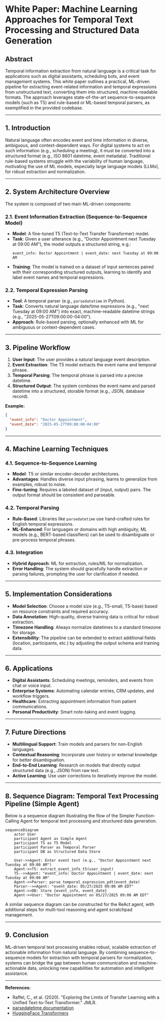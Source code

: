 # White Paper: Machine Learning Approaches for Temporal Text Processing and Structured Data Generation

## Abstract

Temporal information extraction from natural language is a critical task for applications such as digital assistants, scheduling bots, and event management systems. This white paper outlines a practical, ML-driven pipeline for extracting event-related information and temporal expressions from unstructured text, converting them into structured, machine-readable formats. The approach leverages state-of-the-art sequence-to-sequence models (such as T5) and rule-based or ML-based temporal parsers, as exemplified in the provided codebase.

---

## 1. Introduction

Natural language often encodes event and time information in diverse, ambiguous, and context-dependent ways. For digital systems to act on such information (e.g., scheduling a meeting), it must be converted into a structured format (e.g., ISO 8601 datetime, event metadata). Traditional rule-based systems struggle with the variability of human language, motivating the use of ML models, especially large language models (LLMs), for robust extraction and normalization.

---

## 2. System Architecture Overview

The system is composed of two main ML-driven components:

### 2.1. Event Information Extraction (Sequence-to-Sequence Model)

- **Model**: A fine-tuned T5 (Text-to-Text Transfer Transformer) model.
- **Task**: Given a user utterance (e.g., "Doctor Appointment next Tuesday at 09:00 AM"), the model outputs a structured string, e.g.:
  ```
  event_info: Doctor Appointment | event_date: next Tuesday at 09:00 AM
  ```
- **Training**: The model is trained on a dataset of input sentences paired with their corresponding structured outputs, learning to identify and label event names and temporal expressions.

### 2.2. Temporal Expression Parsing

- **Tool**: A temporal parser (e.g., `parsedatetime` in Python).
- **Task**: Converts natural language date/time expressions (e.g., "next Tuesday at 09:00 AM") into exact, machine-readable datetime strings (e.g., "2025-05-27T09:00:00-04:00").
- **Approach**: Rule-based parsing, optionally enhanced with ML for ambiguous or context-dependent cases.

---

## 3. Pipeline Workflow

1. **User Input**: The user provides a natural language event description.
2. **Event Extraction**: The T5 model extracts the event name and temporal phrase.
3. **Temporal Parsing**: The temporal phrase is parsed into a precise datetime.
4. **Structured Output**: The system combines the event name and parsed datetime into a structured, storable format (e.g., JSON, database record).

**Example:**
```json
{
  "event_info": "Doctor Appointment",
  "event_date": "2025-05-27T09:00:00-04:00"
}
```

---

## 4. Machine Learning Techniques

### 4.1. Sequence-to-Sequence Learning

- **Model**: T5 or similar encoder-decoder architectures.
- **Advantages**: Handles diverse input phrasing, learns to generalize from examples, robust to noise.
- **Fine-tuning**: Requires a labeled dataset of (input, output) pairs. The output format should be consistent and parseable.

### 4.2. Temporal Parsing

- **Rule-Based**: Libraries like `parsedatetime` use hand-crafted rules for English temporal expressions.
- **ML-Enhanced**: For languages or domains with high ambiguity, ML models (e.g., BERT-based classifiers) can be used to disambiguate or pre-process temporal phrases.

### 4.3. Integration

- **Hybrid Approach**: ML for extraction, rules/ML for normalization.
- **Error Handling**: The system should gracefully handle extraction or parsing failures, prompting the user for clarification if needed.

---

## 5. Implementation Considerations

- **Model Selection**: Choose a model size (e.g., T5-small, T5-base) based on resource constraints and required accuracy.
- **Data Annotation**: High-quality, diverse training data is critical for robust extraction.
- **Timezone Handling**: Always normalize datetimes to a standard timezone for storage.
- **Extensibility**: The pipeline can be extended to extract additional fields (location, participants, etc.) by adjusting the output schema and training data.

---

## 6. Applications

- **Digital Assistants**: Scheduling meetings, reminders, and events from chat or voice input.
- **Enterprise Systems**: Automating calendar entries, CRM updates, and workflow triggers.
- **Healthcare**: Extracting appointment information from patient communications.
- **Personal Productivity**: Smart note-taking and event logging.

---

## 7. Future Directions

- **Multilingual Support**: Train models and parsers for non-English languages.
- **Contextual Reasoning**: Incorporate user history or external knowledge for better disambiguation.
- **End-to-End Learning**: Research on models that directly output structured data (e.g., JSON) from raw text.
- **Active Learning**: Use user corrections to iteratively improve the model.

---

## 8. Sequence Diagram: Temporal Text Processing Pipeline (Simple Agent)

Below is a sequence diagram illustrating the flow of the Simpler Function-Calling Agent for temporal text processing and structured data generation.

```mermaid
sequenceDiagram
    actor User
    participant Agent as Simple Agent
    participant T5 as T5 Model
    participant Parser as Temporal Parser
    participant DB as Structured Data Store

    User->>Agent: Enter event text (e.g., "Doctor Appointment next Tuesday at 09:00 AM")
    Agent->>T5: extract_event_info_t5(user_input)
    T5-->>Agent: "event_info: Doctor Appointment | event_date: next Tuesday at 09:00 AM"
    Agent->>Parser: parse_temporal_expression_pdt(event_date)
    Parser-->>Agent: "event_date: 05/27/2025 09:00 AM EDT"
    Agent->>DB: Store {event_info, event_date}
    Agent->>User: "Doctor Appointment on 05/27/2025 09:00 AM EDT"
```



A similar sequence diagram can be constructed for the ReAct agent, with additional steps for multi-tool reasoning and agent scratchpad management.

---

## 9. Conclusion

ML-driven temporal text processing enables robust, scalable extraction of actionable information from natural language. By combining sequence-to-sequence models for extraction with temporal parsers for normalization, systems can bridge the gap between human communication and machine-actionable data, unlocking new capabilities for automation and intelligent assistance.

---

**References:**
- Raffel, C., et al. (2020). "Exploring the Limits of Transfer Learning with a Unified Text-to-Text Transformer." JMLR.
- [parsedatetime documentation](https://github.com/bear/parsedatetime)
- [HuggingFace Transformers](https://huggingface.co/transformers/) 
